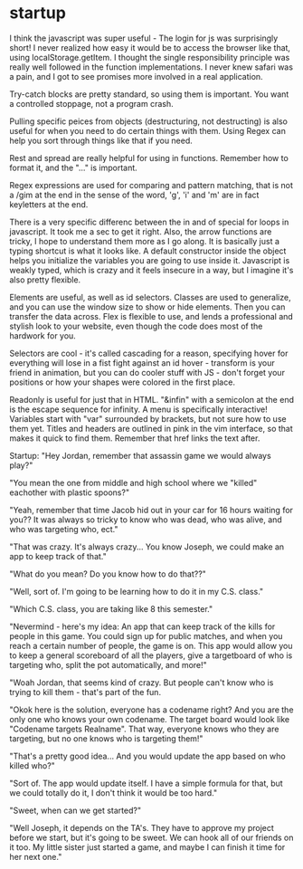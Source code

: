 # startup

I think the javascript was super useful - The login for js was surprisingly short! I never realized how easy it would be to access the browser like that, using localStorage.getItem. I thought the single responsibility principle was really well followed in the function implementations. I never knew safari was a pain, and I got to see promises more involved in a real application.

Try-catch blocks are pretty standard, so using them is important. You want a controlled stoppage, not a program crash.

Pulling specific peices from objects (destructuring, not destructing) is also useful for when you need to do certain things with them. Using Regex can help you sort through things like that if you need.

Rest and spread are really helpful for using in functions. Remember how to format it, and the "..." is important.

Regex expressions are used for comparing and pattern matching, that is not a /gim at the end in the sense of the word, 'g', 'i' and 'm' are in fact keyletters at the end. 

There is a very specific differenc between the in and of special for loops in javascript. It took me a sec to get it right. Also, the arrow functions are tricky, I hope to understand them more as I go along. It is basically just a typing shortcut is what it looks like. A default constructor inside the object helps you initialize the variables you are going to use inside it. Javascript is weakly typed, which is crazy and it feels insecure in a way, but I imagine it's also pretty flexible.

Elements are useful, as well as id selectors. Classes are used to generalize, and you can use the window size to show or hide elements. Then you can transfer the data across. Flex is flexible to use, and lends a professional and stylish look to your website, even though the code does most of the hardwork for you.

Selectors are cool - it's called cascading for a reason, specifying hover for everything will lose in a fist fight against an id hover - transform is your friend in animation, but you can do cooler stuff with JS - don't forget your positions or how your shapes were colored in the first place.


Readonly is useful for just that in HTML. "&infin" with a semicolon at the end is the escape sequence for infinity. A menu is specifically interactive! Variables start with "var" surrounded by brackets, but not sure how to use them yet. Titles and headers are outlined in pink in the vim interface, so that makes it quick to find them. Remember that href links the text after.


Startup:
"Hey Jordan, remember that assassin game we would always play?"

"You mean the one from middle and high school where we "killed" eachother with plastic spoons?"

"Yeah, remember that time Jacob hid out in your car for 16 hours waiting for you?? It was always 
so tricky to know who was dead, who was alive, and who was targeting who, ect."

"That was crazy. It's always crazy... You know Joseph, we could make an app to keep track of that."

"What do you mean? Do you know how to do that??"

"Well, sort of. I'm going to be learning how to do it in my C.S. class."

"Which C.S. class, you are taking like 8 this semester."

"Nevermind - here's my idea:
An app that can keep track of the kills for people in this game. You could sign up for public matches,
and when you reach a certain number of people, the game is on. This app would allow you to keep a general
scoreboard of all the players, give a targetboard of who is targeting who, split the pot automatically,
and more!"

"Woah Jordan, that seems kind of crazy. But people can't know who is trying to kill them - that's part of
the fun.

"Okok here is the solution, everyone has a codename right? And you are the only one who knows your own
codename. The target board would look like "Codename targets Realname". That way, everyone knows who 
they are targeting, but no one knows who is targeting them!"

"That's a pretty good idea... And you would update the app based on who killed who?"

"Sort of. The app would update itself. I have a simple formula for that, but we could totally do it,
I don't think it would be too hard."

"Sweet, when can we get started?"

"Well Joseph, it depends on the TA's. They have to approve my project before we start, but it's going 
to be sweet. We can hook all of our friends on it too. My little sister just started a game, and maybe
I can finish it time for her next one."
